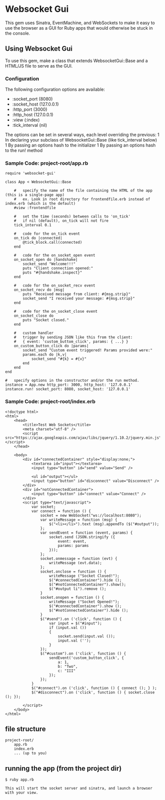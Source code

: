#	Websocket Gui
This gem uses Sinatra, EventMachine, and WebSockets to make it easy to use the browser as a GUI for Ruby apps that
would otherwise be stuck in the console.


##	Using Websocket Gui
To use this gem, make a class that extends WebsocketGui::Base and a HTML/JS file to serve as the GUI. 


### Configuration
The following configuration options are available:
* :socket\_port 		(8080)
* :socket\_host 		(127.0.0.1)
* :http\_port		(3000)
* :http\_host		(127.0.0.1)
* :view			(:index)
* :tick\_interval	(nil)

The options can be set in several ways, each level overriding the previous:
1 In declaring your subclass of WebsocketGui::Base (like tick\_interval below)
1 By passing an options hash to the initializer 
1 By passing an options hash to the run! method


###	Sample Code: project-root/app.rb
	require 'websocket-gui'

	class App < WebsocketGui::Base

		#	specify the name of the file containing the HTML of the app (this is a single-page app)
		#	ex. Look in root directory for frontendfile.erb instead of index.erb (which is the default)
		#view :frontendfile
	
		#	set the time (seconds) between calls to 'on_tick'
		#	if nil (default), on_tick will not fire
		tick_interval 0.1 

		#	code for the on_tick event
		on_tick do |connected|
			@tick_block.call(connected)
		end

		#	code for the on_socket_open event
		on_socket_open do |handshake|
			socket_send "Welcome!!!"
			puts "Client connection opened:"
			puts "#{handshake.inspect}"
		end

		#	code for the on_socket_recv event
		on_socket_recv do |msg|
			puts "Received message from client: #{msg.strip}"
			socket_send "I received your message: #{msg.strip}"
		end

		#	code for the on_socket_close event
		on_socket_close do
			puts "Socket closed."
		end
		
		#	custom handler
		#	trigger by sending JSON like this from the client:
		#	{ event: 'custom_buttom_click', params: { ...} }
		on_custom_button_click do |params|
			socket_send "Custom event triggered! Params provided were:"
			params.each do |k,v|
				socket_send "#{k} = #{v}"
			end
		end
	end

	#	specify options in the constructor and/or the run method. 
	instance = App.new http_port: 3000, http_host: '127.0.0.1'
	instance.run! socket_port: 8080, socket_host: '127.0.0.1'



###	Sample Code: project-root/index.erb

	<!doctype html>
	<html>
		<head>
			<title>Test Web Sockets</title>
			<meta charset="utf-8" />
			<script src="https://ajax.googleapis.com/ajax/libs/jquery/1.10.2/jquery.min.js"></script>
		</head>

		<body>
			<div id="connectedContainer" style="display:none;">
				<textarea id="input"></textarea>
				<input type="button" id="send" value="Send" />

				<ul id="output"></ul>
				<input type="button" id="disconnect" value="Disconnect" />
			</div>
			<div id="notConnectedContainer">
				<input type="button" id="connect" value="Connect" />
			</div>
			<script type="text/javascript">
				var socket;
				var connect = function () {
					socket = new WebSocket("ws://localhost:8080");
					var writeMessage = function (msg) {
						$("<li></li>").text (msg).appendTo ($("#output"));
					};
					var sendEvent = function (event, params) {
						socket.send (JSON.stringify ({
							event: event,
							params: params
						}));
					};
					socket.onmessage = function (evt) {
						writeMessage (evt.data);
					};
					socket.onclose = function () { 
						writeMessage ("Socket Closed!"); 
						$("#connectedContainer").hide ();
						$("#notConnectedContainer").show();
						$("#output li").remove ();
					}
					socket.onopen = function () { 
						writeMessage ("Socket Opened!"); 
						$("#connectedContainer").show ();
						$("#notConnectedContainer").hide ();
					}
					$("#send").on ('click', function () {
						var input = $("#input");
						if (input.val ())
						{
							socket.send(input.val ());
							input.val ('');
						}
					});
					$("#custom").on ('click', function () {
						sendEvent('custom_button_click', {
							a: 1,
							b: "Two",
							c: "III"
						});
					});
				}
				$("#connect").on ('click', function () { connect (); } );
				$("#disconnect").on ('click', function () { socket.close (); });
				
			</script>
		</body>
	</html>


## 	file structure
	project-root/
		app.rb
		index.erb
		... (up to you)


## 	running the app (from the project dir)
	$ ruby app.rb

	This will start the socket server and sinatra, and launch a browser with your view.


